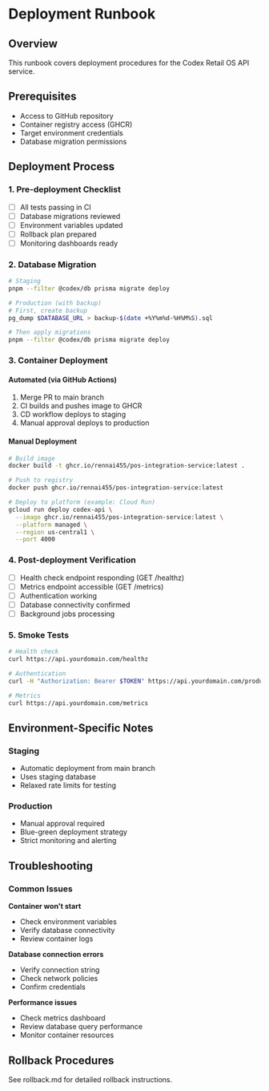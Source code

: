 # Deployment Runbook

## Overview
This runbook covers deployment procedures for the Codex Retail OS API service.

## Prerequisites
- Access to GitHub repository
- Container registry access (GHCR)
- Target environment credentials
- Database migration permissions

## Deployment Process

### 1. Pre-deployment Checklist
- [ ] All tests passing in CI
- [ ] Database migrations reviewed
- [ ] Environment variables updated
- [ ] Rollback plan prepared
- [ ] Monitoring dashboards ready

### 2. Database Migration
```bash
# Staging
pnpm --filter @codex/db prisma migrate deploy

# Production (with backup)
# First, create backup
pg_dump $DATABASE_URL > backup-$(date +%Y%m%d-%H%M%S).sql

# Then apply migrations
pnpm --filter @codex/db prisma migrate deploy
```

### 3. Container Deployment

#### Automated (via GitHub Actions)
1. Merge PR to main branch
2. CI builds and pushes image to GHCR
3. CD workflow deploys to staging
4. Manual approval deploys to production

#### Manual Deployment
```bash
# Build image
docker build -t ghcr.io/rennai455/pos-integration-service:latest .

# Push to registry
docker push ghcr.io/rennai455/pos-integration-service:latest

# Deploy to platform (example: Cloud Run)
gcloud run deploy codex-api \
  --image ghcr.io/rennai455/pos-integration-service:latest \
  --platform managed \
  --region us-central1 \
  --port 4000
```

### 4. Post-deployment Verification
- [ ] Health check endpoint responding (GET /healthz)
- [ ] Metrics endpoint accessible (GET /metrics)
- [ ] Authentication working
- [ ] Database connectivity confirmed
- [ ] Background jobs processing

### 5. Smoke Tests
```bash
# Health check
curl https://api.yourdomain.com/healthz

# Authentication
curl -H "Authorization: Bearer $TOKEN" https://api.yourdomain.com/products

# Metrics
curl https://api.yourdomain.com/metrics
```

## Environment-Specific Notes

### Staging
- Automatic deployment from main branch
- Uses staging database
- Relaxed rate limits for testing

### Production
- Manual approval required
- Blue-green deployment strategy
- Strict monitoring and alerting

## Troubleshooting

### Common Issues

**Container won't start**
- Check environment variables
- Verify database connectivity
- Review container logs

**Database connection errors**
- Verify connection string
- Check network policies
- Confirm credentials

**Performance issues**
- Check metrics dashboard
- Review database query performance
- Monitor container resources

## Rollback Procedures
See rollback.md for detailed rollback instructions.